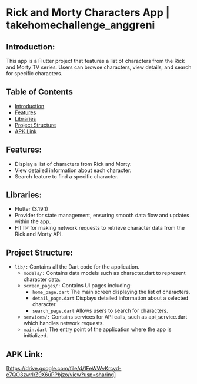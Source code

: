 # Rick and Morty Characters App | takehomechallenge_anggreni

## Introduction:
This app is a Flutter project that features a list of characters from the Rick and Morty TV series. Users can browse characters, view details, and search for specific characters.

## Table of Contents
- [Introduction](#introduction)
- [Features](#features)
- [Libraries](#libraries)
- [Project Structure](#project-structure)
- [APK Link](#apk-link)

## Features:
- Display a list of characters from Rick and Morty.
- View detailed information about each character.
- Search feature to find a specific character.

## Libraries:
- Flutter (3.19.1)
- Provider for state management, ensuring smooth data flow and updates within the app.
- HTTP for making network requests to retrieve character data from the Rick and Morty API.

## Project Structure:
- `lib/:` Contains all the Dart code for the application.
  - `models/:` Contains data models such as character.dart to represent character data.
  - `screen_pages/:` Contains UI pages including:
      - `home_page.dart` The main screen displaying the list of characters.
      - `detail_page.dart` Displays detailed information about a selected character.
      - `search_page.dart` Allows users to search for characters.
  - `services/:` Contains services for API calls, such as api_service.dart which handles network requests.
  - `main.dart` The entry point of the application where the app is initialized.

## APK Link:
[https://drive.google.com/file/d/1FeWWvKrcyd-e7QO3zwrlrZ9X6uPPbjzo/view?usp=sharing]

